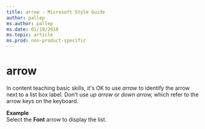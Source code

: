 ```yaml
---
title: arrow - Microsoft Style Guide
author: pallep
ms.author: pallep
ms.date: 01/19/2018
ms.topic: article
ms.prod: non-product-specific
---
```


# arrow

In content teaching basic skills, it's OK to use *arrow* to identify the arrow next to a list box label. Don't use *up arrow* or *down arrow,* which refer to the arrow keys on the keyboard.

**Example**  
Select the **Font** arrow to display the list.
